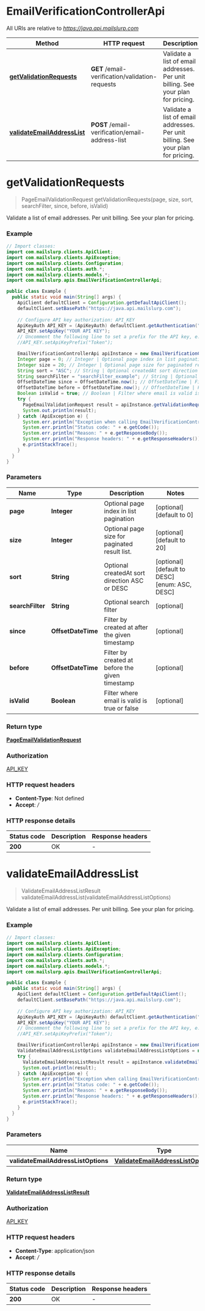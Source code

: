 # EmailVerificationControllerApi

All URIs are relative to *https://java.api.mailslurp.com*

| Method | HTTP request | Description |
|------------- | ------------- | -------------|
| [**getValidationRequests**](EmailVerificationControllerApi#getValidationRequests) | **GET** /email-verification/validation-requests | Validate a list of email addresses. Per unit billing. See your plan for pricing. |
| [**validateEmailAddressList**](EmailVerificationControllerApi#validateEmailAddressList) | **POST** /email-verification/email-address-list | Validate a list of email addresses. Per unit billing. See your plan for pricing. |


<a name="getValidationRequests"></a>
# **getValidationRequests**
> PageEmailValidationRequest getValidationRequests(page, size, sort, searchFilter, since, before, isValid)

Validate a list of email addresses. Per unit billing. See your plan for pricing.

### Example
```java
// Import classes:
import com.mailslurp.clients.ApiClient;
import com.mailslurp.clients.ApiException;
import com.mailslurp.clients.Configuration;
import com.mailslurp.clients.auth.*;
import com.mailslurp.clients.models.*;
import com.mailslurp.apis.EmailVerificationControllerApi;

public class Example {
  public static void main(String[] args) {
    ApiClient defaultClient = Configuration.getDefaultApiClient();
    defaultClient.setBasePath("https://java.api.mailslurp.com");
    
    // Configure API key authorization: API_KEY
    ApiKeyAuth API_KEY = (ApiKeyAuth) defaultClient.getAuthentication("API_KEY");
    API_KEY.setApiKey("YOUR API KEY");
    // Uncomment the following line to set a prefix for the API key, e.g. "Token" (defaults to null)
    //API_KEY.setApiKeyPrefix("Token");

    EmailVerificationControllerApi apiInstance = new EmailVerificationControllerApi(defaultClient);
    Integer page = 0; // Integer | Optional page index in list pagination
    Integer size = 20; // Integer | Optional page size for paginated result list.
    String sort = "ASC"; // String | Optional createdAt sort direction ASC or DESC
    String searchFilter = "searchFilter_example"; // String | Optional search filter
    OffsetDateTime since = OffsetDateTime.now(); // OffsetDateTime | Filter by created at after the given timestamp
    OffsetDateTime before = OffsetDateTime.now(); // OffsetDateTime | Filter by created at before the given timestamp
    Boolean isValid = true; // Boolean | Filter where email is valid is true or false
    try {
      PageEmailValidationRequest result = apiInstance.getValidationRequests(page, size, sort, searchFilter, since, before, isValid);
      System.out.println(result);
    } catch (ApiException e) {
      System.err.println("Exception when calling EmailVerificationControllerApi#getValidationRequests");
      System.err.println("Status code: " + e.getCode());
      System.err.println("Reason: " + e.getResponseBody());
      System.err.println("Response headers: " + e.getResponseHeaders());
      e.printStackTrace();
    }
  }
}
```

### Parameters

| Name | Type | Description  | Notes |
|------------- | ------------- | ------------- | -------------|
| **page** | **Integer**| Optional page index in list pagination | [optional] [default to 0] |
| **size** | **Integer**| Optional page size for paginated result list. | [optional] [default to 20] |
| **sort** | **String**| Optional createdAt sort direction ASC or DESC | [optional] [default to DESC] [enum: ASC, DESC] |
| **searchFilter** | **String**| Optional search filter | [optional] |
| **since** | **OffsetDateTime**| Filter by created at after the given timestamp | [optional] |
| **before** | **OffsetDateTime**| Filter by created at before the given timestamp | [optional] |
| **isValid** | **Boolean**| Filter where email is valid is true or false | [optional] |

### Return type

[**PageEmailValidationRequest**](PageEmailValidationRequest)

### Authorization

[API_KEY](../README#API_KEY)

### HTTP request headers

 - **Content-Type**: Not defined
 - **Accept**: */*

### HTTP response details
| Status code | Description | Response headers |
|-------------|-------------|------------------|
| **200** | OK |  -  |

<a name="validateEmailAddressList"></a>
# **validateEmailAddressList**
> ValidateEmailAddressListResult validateEmailAddressList(validateEmailAddressListOptions)

Validate a list of email addresses. Per unit billing. See your plan for pricing.

### Example
```java
// Import classes:
import com.mailslurp.clients.ApiClient;
import com.mailslurp.clients.ApiException;
import com.mailslurp.clients.Configuration;
import com.mailslurp.clients.auth.*;
import com.mailslurp.clients.models.*;
import com.mailslurp.apis.EmailVerificationControllerApi;

public class Example {
  public static void main(String[] args) {
    ApiClient defaultClient = Configuration.getDefaultApiClient();
    defaultClient.setBasePath("https://java.api.mailslurp.com");
    
    // Configure API key authorization: API_KEY
    ApiKeyAuth API_KEY = (ApiKeyAuth) defaultClient.getAuthentication("API_KEY");
    API_KEY.setApiKey("YOUR API KEY");
    // Uncomment the following line to set a prefix for the API key, e.g. "Token" (defaults to null)
    //API_KEY.setApiKeyPrefix("Token");

    EmailVerificationControllerApi apiInstance = new EmailVerificationControllerApi(defaultClient);
    ValidateEmailAddressListOptions validateEmailAddressListOptions = new ValidateEmailAddressListOptions(); // ValidateEmailAddressListOptions | 
    try {
      ValidateEmailAddressListResult result = apiInstance.validateEmailAddressList(validateEmailAddressListOptions);
      System.out.println(result);
    } catch (ApiException e) {
      System.err.println("Exception when calling EmailVerificationControllerApi#validateEmailAddressList");
      System.err.println("Status code: " + e.getCode());
      System.err.println("Reason: " + e.getResponseBody());
      System.err.println("Response headers: " + e.getResponseHeaders());
      e.printStackTrace();
    }
  }
}
```

### Parameters

| Name | Type | Description  | Notes |
|------------- | ------------- | ------------- | -------------|
| **validateEmailAddressListOptions** | [**ValidateEmailAddressListOptions**](ValidateEmailAddressListOptions)|  | |

### Return type

[**ValidateEmailAddressListResult**](ValidateEmailAddressListResult)

### Authorization

[API_KEY](../README#API_KEY)

### HTTP request headers

 - **Content-Type**: application/json
 - **Accept**: */*

### HTTP response details
| Status code | Description | Response headers |
|-------------|-------------|------------------|
| **200** | OK |  -  |

